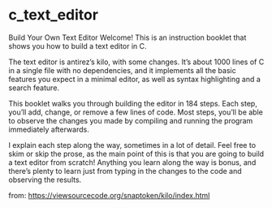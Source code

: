 # c_text_editor


Build Your Own Text Editor
Welcome! This is an instruction booklet that shows you how to build a text editor in C.

The text editor is antirez’s kilo, with some changes. It’s about 1000 lines of C in a single file with no dependencies, and it implements all the basic features you expect in a minimal editor, as well as syntax highlighting and a search feature.

This booklet walks you through building the editor in 184 steps. Each step, you’ll add, change, or remove a few lines of code. Most steps, you’ll be able to observe the changes you made by compiling and running the program immediately afterwards.

I explain each step along the way, sometimes in a lot of detail. Feel free to skim or skip the prose, as the main point of this is that you are going to build a text editor from scratch! Anything you learn along the way is bonus, and there’s plenty to learn just from typing in the changes to the code and observing the results.


from:
 https://viewsourcecode.org/snaptoken/kilo/index.html
